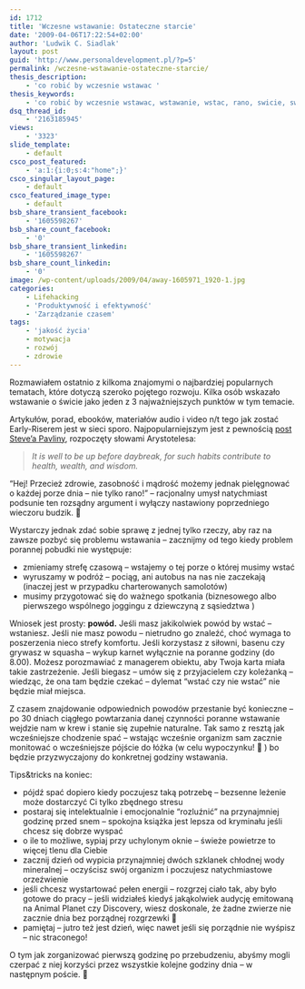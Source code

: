 ```yaml
---
id: 1712
title: 'Wczesne wstawanie: Ostateczne starcie'
date: '2009-04-06T17:22:54+02:00'
author: 'Ludwik C. Siadlak'
layout: post
guid: 'http://www.personaldevelopment.pl/?p=5'
permalink: /wczesne-wstawanie-ostateczne-starcie/
thesis_description:
    - 'co robić by wczesnie wstawac '
thesis_keywords:
    - 'co robić by wczesnie wstawac, wstawanie, wstac, rano, swicie, swit'
dsq_thread_id:
    - '2163185945'
views:
    - '3323'
slide_template:
    - default
csco_post_featured:
    - 'a:1:{i:0;s:4:"home";}'
csco_singular_layout_page:
    - default
csco_featured_image_type:
    - default
bsb_share_transient_facebook:
    - '1605598267'
bsb_share_count_facebook:
    - '0'
bsb_share_transient_linkedin:
    - '1605598267'
bsb_share_count_linkedin:
    - '0'
image: /wp-content/uploads/2009/04/away-1605971_1920-1.jpg
categories:
    - Lifehacking
    - 'Produktywność i efektywność'
    - 'Zarządzanie czasem'
tags:
    - 'jakość życia'
    - motywacja
    - rozwój
    - zdrowie
---
```


Rozmawiałem ostatnio z kilkoma znajomymi o najbardziej popularnych tematach, które dotyczą szeroko pojętego rozwoju. Kilka osób wskazało wstawanie o świcie jako jeden z 3 najważniejszych punktów w tym temacie.

Artykułów, porad, ebooków, materiałów audio i video n/t tego jak zostać Early-Riserem jest w sieci sporo. Najpopularniejszym jest z pewnością [post Steve’a Pavliny](http://www.stevepavlina.com/blog/2005/05/how-to-become-an-early-riser/), rozpoczęty słowami Arystotelesa:

> *It is well to be up before daybreak, for such habits contribute to health, wealth, and wisdom.*

“Hej! Przecież zdrowie, zasobność i mądrość możemy jednak pielęgnować o każdej porze dnia – nie tylko rano!” – racjonalny umysł natychmiast podsunie ten rozsądny argument i wyłączy nastawiony poprzedniego wieczoru budzik. 🙂

Wystarczy jednak zdać sobie sprawę z jednej tylko rzeczy, aby raz na zawsze pozbyć się problemu wstawania – zacznijmy od tego kiedy problem porannej pobudki nie występuje:

- zmieniamy strefę czasową – wstajemy o tej porze o której musimy wstać
- wyruszamy w podróż – pociąg, ani autobus na nas nie zaczekają (inaczej jest w przypadku charterowanych samolotów)
- musimy przygotować się do ważnego spotkania (biznesowego albo pierwszego wspólnego joggingu z dziewczyną z sąsiedztwa )

Wniosek jest prosty: **powód.** Jeśli masz jakikolwiek powód by wstać – wstaniesz. Jeśli nie masz powodu – nietrudno go znaleźć, choć wymaga to poszerzenia nieco strefy komfortu. Jeśli korzystasz z siłowni, basenu czy grywasz w squasha – wykup karnet wyłącznie na poranne godziny (do 8.00). Możesz porozmawiać z managerem obiektu, aby Twoja karta miała takie zastrzeżenie. Jeśli biegasz – umów się z przyjacielem czy koleżanką – wiedząc, że ona tam będzie czekać – dylemat “wstać czy nie wstać” nie będzie miał miejsca.

Z czasem znajdowanie odpowiednich powodów przestanie być konieczne – po 30 dniach ciągłego powtarzania danej czynności poranne wstawanie wejdzie nam w krew i stanie się zupełnie naturalne. Tak samo z resztą jak wcześniejsze chodzenie spać – wstając wcześnie organizm sam zacznie monitować o wcześniejsze pójście do łóżka (w celu wypoczynku! 🙂 ) bo będzie przyzwyczajony do konkretnej godziny wstawania.

Tips&amp;tricks na koniec:

- pójdź spać dopiero kiedy poczujesz taką potrzebę – bezsenne leżenie może dostarczyć Ci tylko zbędnego stresu
- postaraj się intelektualnie i emocjonalnie “rozluźnić” na przynajmniej godzinę przed snem – spokojna książka jest lepsza od kryminału jeśli chcesz się dobrze wyspać
- o ile to możliwe, sypiaj przy uchylonym oknie – świeże powietrze to więcej tlenu dla Ciebie
- zacznij dzień od wypicia przynajmniej dwóch szklanek chłodnej wody mineralnej – oczyścisz swój organizm i poczujesz natychmiastowe orzeźwienie
- jeśli chcesz wystartować pełen energii – rozgrzej ciało tak, aby było gotowe do pracy – jeśli widziałeś kiedyś jakąkolwiek audycję emitowaną na Animal Planet czy Discovery, wiesz doskonale, że żadne zwierze nie zacznie dnia bez porządnej rozgrzewki 🙂
- pamiętaj – jutro też jest dzień, więc nawet jeśli się porządnie nie wyśpisz – nic straconego!

O tym jak zorganizować pierwszą godzinę po przebudzeniu, abyśmy mogli czerpać z niej korzyści przez wszystkie kolejne godziny dnia – w następnym poście. 🙂